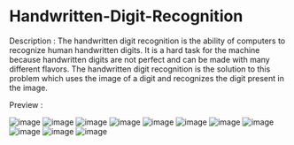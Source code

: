 # Handwritten-Digit-Recognition

Description  :  The handwritten digit recognition is the ability of computers to recognize human handwritten digits. It is a hard task for the machine because handwritten digits are not perfect and can be made with many different flavors. The handwritten digit recognition is the solution to this problem which uses the image of a digit and recognizes the digit present in the image. 


Preview : 

![image](https://user-images.githubusercontent.com/89749348/192950470-80788224-10e2-4bc1-8d14-2fdfeb8bb11b.png)
![image](https://user-images.githubusercontent.com/89749348/192950517-c7ea0bf4-639f-4c38-b91c-51554f25107d.png)
![image](https://user-images.githubusercontent.com/89749348/192950579-61cf75b9-0eb8-4646-a6d9-f19ba7715c98.png)
![image](https://user-images.githubusercontent.com/89749348/192950614-fc4b98f1-ab81-48c0-8e9d-58d39bad67fd.png)
![image](https://user-images.githubusercontent.com/89749348/192950641-56569fd9-81f0-48e9-a25e-7263af838310.png)
![image](https://user-images.githubusercontent.com/89749348/192950706-fe70c68c-baa7-4fc0-ba93-6a22358303c7.png)
![image](https://user-images.githubusercontent.com/89749348/192950736-37c17d0c-b7c9-4892-902b-860cc7ff2569.png)
![image](https://user-images.githubusercontent.com/89749348/192950790-a14b874b-ee4c-49ab-a75b-5c37232a2d52.png)
![image](https://user-images.githubusercontent.com/89749348/192950813-234523f8-61b2-4792-a40f-e6e5069e2c28.png)
![image](https://user-images.githubusercontent.com/89749348/192950835-2c2d71a5-1b08-4bee-8943-9745a09f635c.png)
![image](https://user-images.githubusercontent.com/89749348/192950865-c24c58bb-0ea7-47ce-afb1-9cb8c21ee096.png)
